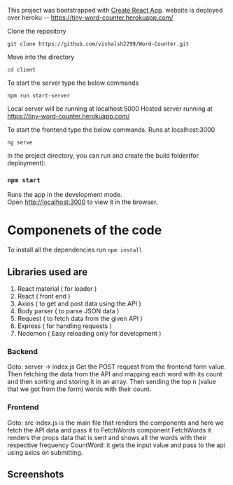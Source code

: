 This project was bootstrapped with [Create React App](https://github.com/facebook/create-react-app).
website is deployed over heroku -- https://tiny-word-counter.herokuapp.com/


Clone the repository

    git clone https://github.com/vishalsh2299/Word-Counter.git
Move into the directory

    cd client
To start the server type the below commands

    npm run start-server
Local server will be running at localhost:5000 Hosted server running at https://tiny-word-counter.herokuapp.com/

To start the frontend type the below commands. Runs at localhost:3000

    ng serve

In the project directory, you can run and create the build folder(for deployment):

### `npm start`

Runs the app in the development mode.<br />
Open [http://localhost:3000](http://localhost:5000) to view it in the browser.



# Componenets of the code

To install all the dependencies run `npm install`
## Libraries used are
1. React material ( for loader )
2. React ( front end )
3. Axios ( to get and post data using the API )
4. Body parser ( to parse JSON data )
5. Request ( to fetch data from the given API )
6. Express ( for handling requests )
7. Nodemon ( Easy reloading only for development )

### Backend
Goto: server -> index.js
Get the POST request from the frontend form value. Then fetching the data from the API and mapping each word with its count
and then sorting and storing it in an array. Then sending the top n (value that we got from the form) words with their count.

### Frontend
Goto: src
index.js is the main file that renders the components and here we fetch the API data and pass it to FetchWords component
FetchWords it renders the props data that is sent and shows all the words with their respective frequency
CountWord: it gets the input value and pass to the api using axios on submitting.

## Screenshots 
